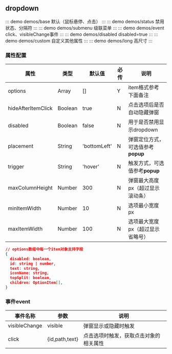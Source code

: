  ## dropdown 

::: demo demos/base 默认（鼠标悬停、点击）
:::
::: demo demos/status 禁用状态、分隔符
:::
::: demo demos/submenu 级联菜单
:::
::: demo demos/event click、visibleChange事件
:::
::: demo demos/disabled disabled=true
:::
::: demo demos/custom 自定义其他属性
:::
::: demo demos/long 高尺寸
:::

### 属性配置

| 属性 | 类型 | 默认值 | 必传 | 说明 |
|-----|-----|-----|-----|-----|
|options|Array|[]|Y|item格式参考下面备注|
|hideAfterItemClick|Boolean|true|N|点击选项后是否自动隐藏弹窗|
|disabled|Boolean|false|N|用于是否禁用显示dropdown|
|placement|String|'bottomLeft'|N|弹窗定位方式，可选值参考**popup**|
|trigger|String|'hover'|N|触发方式，可选值参考**popup**|
|maxColumnHeight|Number|300|N|弹窗最大高度px（超过显示滚动条）|
|minItemWidth|Number|10|N|选项最小宽度px|
|maxItemWidth|Number|100|N|选项最大宽度px（超过显示省略号）|

```json
// options数组中每一个item对象支持字段
{
  disabled: boolean,
  id: string | number,
  text: string,
  iconName: string,
  topSplit: boolean,
  children: OptionItem[],
}
```

### 事件event

| 事件名称 | 参数 | 说明 |
|-----|-----|-----|
|visibleChange|visible|弹窗显示或隐藏时触发|
|click|{id,path,text}|点击选项时触发，获取点击对象的相关属性|

